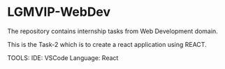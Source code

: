 # LGMVIP-WebDev
The repository contains internship tasks from Web Development domain.

This is the Task-2 which is to create a react application using REACT.

TOOLS:
IDE: VSCode
Language: React
